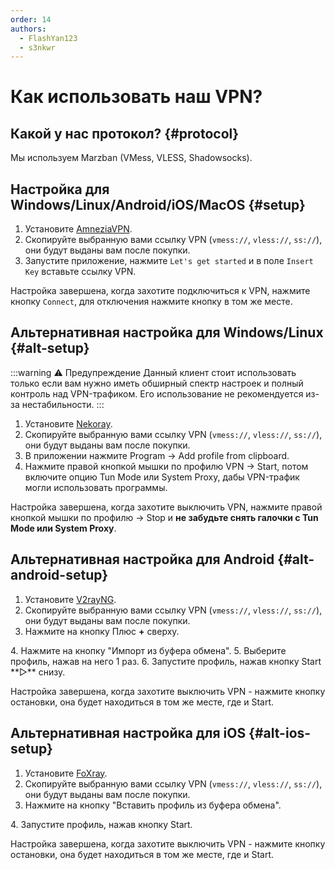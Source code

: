 ```yaml
---
order: 14
authors:
  - FlashYan123
  - s3nkwr
---
```


# Как использовать наш VPN?

## Какой у нас протокол? {#protocol}

Мы используем Marzban (VMess, VLESS, Shadowsocks).

## Настройка для Windows/Linux/Android/iOS/MacOS {#setup}

1. Установите [AmneziaVPN](https://amnezia.org/ru/downloads).
2. Скопируйте выбранную вами ссылку VPN (`vmess://`, `vless://`, `ss://`), они будут выданы вам после покупки.
3. Запустите приложение, нажмите `Let's get started` и в поле `Insert Key` вставьте ссылку VPN.

Настройка завершена, когда захотите подключиться к VPN, нажмите кнопку `Connect`, для отключения нажмите кнопку в том же месте.

## Альтернативная настройка для Windows/Linux {#alt-setup}

:::warning :warning: Предупреждение
Данный клиент стоит использовать только если вам нужно иметь обширный спектр настроек и полный контроль над VPN-трафиком. Его использование не рекомендуется из-за нестабильности.
:::

1. Установите [Nekoray](https://github.com/MatsuriDayo/nekoray/releases).
2. Скопируйте выбранную вами ссылку VPN (`vmess://`, `vless://`, `ss://`), они будут выданы вам после покупки.
3. В приложении нажмите Program -> Add profile from clipboard.
4. Нажмите правой кнопкой мышки по профилю VPN -> Start, потом включите опцию Tun Mode или System Proxy, дабы VPN-трафик могли использовать программы.

Настройка завершена, когда захотите выключить VPN, нажмите правой кнопкой мышки по профилю -> Stop и **не забудьте снять галочки с Tun Mode или System Proxy**.

## Альтернативная настройка для Android {#alt-android-setup}

1. Установите [V2rayNG](https://play.google.com/store/apps/details?id=com.v2ray.ang).
2. Скопируйте выбранную вами ссылку VPN (`vmess://`, `vless://`, `ss://`), они будут выданы вам после покупки.
3. Нажмите на кнопку Плюс **+** сверху.
<AImg src="/host/vpn/v2rayplus.jpg"/>
4. Нажмите на кнопку "Импорт из буфера обмена".
<AImg src="/host/vpn/v2rayclip.jpg"/>
5. Выберите профиль, нажав на него 1 раз.
6. Запустите профиль, нажав кнопку Start **▷** снизу.
<AImg src="/host/vpn/v2raystart.jpg"/>

Настройка завершена, когда захотите выключить VPN - нажмите кнопку остановки, она будет находиться в том же месте, где и Start.

## Альтернативная настройка для iOS {#alt-ios-setup}

1. Установите [FoXray](https://apps.apple.com/us/app/foxray/id6448898396).
2. Скопируйте выбранную вами ссылку VPN (`vmess://`, `vless://`, `ss://`), они будут выданы вам после покупки.
3. Нажмите на кнопку "Вставить профиль из буфера обмена".
<AImg src="/host/vpn/foxrayclip.jpg"/>
4. Запустите профиль, нажав кнопку Start.
<AImg src="/host/vpn/foxraystart.jpg"/>

Настройка завершена, когда захотите выключить VPN - нажмите кнопку остановки, она будет находиться в том же месте, где и Start.
